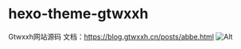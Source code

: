 # hexo-theme-gtwxxh
Gtwxxh网站源码
文档：https://blog.gtwxxh.cn/posts/abbe.html
![Alt](https://repobeats.axiom.co/api/embed/7c266b038f6c4ca4087aa042183d6c5067b4e004.svg "Repobeats analytics image")
